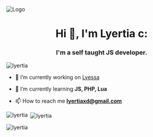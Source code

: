 ![Logo](https://placewaifu.com/image/960/250) 
<h1 align="center">Hi 👋, I'm Lyertia c:</h1>
<h3 align="center">I'm a self taught JS developer.</h3>

<p align="left"> <img src="https://komarev.com/ghpvc/?username=lyertia&label=Profile%20views&color=0e75b6&style=flat" alt="lyertia" /> </p>


- 🔭 I’m currently working on [Lyessa](https://lyessa.live)

- 🌱 I’m currently learning **JS, PHP, Lua**


- 📫 How to reach me **lyertiaxd@gmail.com**


<p><img align="left" src="https://github-readme-stats.vercel.app/api/top-langs?username=lyertia&show_icons=true&theme=dracula&locale=en&layout=compact" alt="lyertia" /></p>

<p>&nbsp;<img align="center" src="https://github-readme-stats.vercel.app/api?username=lyertia&show_icons=true&theme=dracula&locale=en" alt="lyertia" /></p>

<p><img align="center" src="https://github-readme-streak-stats.herokuapp.com/?user=lyertia&theme=dark" alt="lyertia" /></p>
